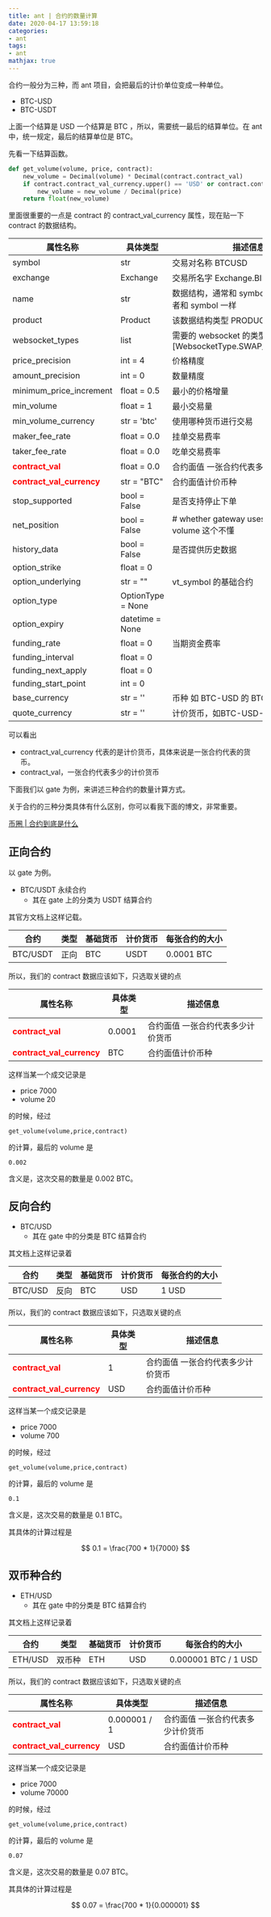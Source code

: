 ```yaml
---
title: ant | 合约的数量计算
date: 2020-04-17 13:59:18
categories:
- ant
tags:
- ant
mathjax: true
---
```

合约一般分为三种，而 ant 项目，会把最后的计价单位变成一种单位。

- BTC-USD
- BTC-USDT

上面一个结算是 USD 一个结算是 BTC ，所以，需要统一最后的结算单位。在 ant 中，统一规定，最后的结算单位是 BTC。

<!-- more -->

先看一下结算函数。

```python
def get_volume(volume, price, contract):
    new_volume = Decimal(volume) * Decimal(contract.contract_val)
    if contract.contract_val_currency.upper() == 'USD' or contract.contract_val_currency.upper() == 'USDT':
        new_volume = new_volume / Decimal(price)
    return float(new_volume)
```

里面很重要的一点是 contract 的 contract_val_currency 属性，现在贴一下 contract 的数据结构。

|属性名称|具体类型|描述信息|
|---|---|---|
|symbol| str|交易对名称 BTCUSD|
|exchange| Exchange| 交易所名字 Exchange.BINANCE|
|name| str|数据结构，通常和 symbol 进行相互补充或者和 symbol 一样|
|product| Product|该数据结构类型 PRODUCT.SPOT|
|websocket_types| list|需要的 websocket 的类型 [WebsocketType.SWAP_MARKET.value]|
|price_precision| int = 4|价格精度|
|amount_precision| int = 0|数量精度|
|minimum_price_increment| float = 0.5|最小的价格增量|
|min_volume| float = 1  |最小交易量|
|min_volume_currency| str = 'btc'|使用哪种货币进行交易|
|maker_fee_rate| float = 0.0|挂单交易费率|
|taker_fee_rate| float = 0.0|吃单交易费率|
|<b style="color: red">contract_val</b>| float = 0.0|合约面值 一张合约代表多少计价货币|
|<b style="color: red">contract_val_currency</b>| str = "BTC"|合约面值计价币种|
|stop_supported| bool = False|是否支持停止下单|
|net_position| bool = False|# whether gateway uses net position volume 这个不懂|
|history_data| bool = False|是否提供历史数据|
|option_strike| float = 0|
|option_underlying| str = "" |vt_symbol 的基础合约|
|option_type| OptionType = None|
|option_expiry| datetime = None|
|funding_rate| float = 0|当期资金费率|
|funding_interval| float = 0|
|funding_next_apply| float = 0|
|funding_start_point| int = 0|
|base_currency| str = ''|币种 如 BTC-USD 的 BTC |
|quote_currency| str = ''|计价货币，如BTC-USD-SWAP中的USD|

可以看出 

- contract_val_currency 代表的是计价货币，具体来说是一张合约代表的货币。
- contract_val，一张合约代表多少的计价货币

下面我们以 gate 为例，来讲述三种合约的数量计算方式。

关于合约的三种分类具体有什么区别，你可以看我下面的博文，非常重要。

[币圈 | 合约到底是什么](https://benpaodewoniu.github.io/2020/04/10/virtualcoin14/)

## 正向合约

以 gate 为例。 

- BTC/USDT 永续合约
	- 其在 gate 上的分类为 USDT 结算合约

其官方文档上这样记载。

|合约|类型|基础货币|计价货币|每张合约的大小|
|---|---|---|---|---|
|BTC/USDT|正向|BTC|USDT|0.0001 BTC|

所以，我们的 contract 数据应该如下，只选取关键的点

|属性名称|具体类型|描述信息|
|---|---|---|
|<b style="color: red">contract_val</b>| 0.0001|合约面值 一张合约代表多少计价货币|
|<b style="color: red">contract_val_currency</b>| BTC|合约面值计价币种|

这样当某一个成交记录是 

- price 7000
- volume 20

的时候，经过

	get_volume(volume,price,contract)

的计算，最后的 volume 是

	0.002

含义是，这次交易的数量是 0.002 BTC。

## 反向合约

- BTC/USD
	- 其在 gate 中的分类是 BTC 结算合约

其文档上这样记录着

|合约|类型|基础货币|计价货币|每张合约的大小|
|---|---|---|---|---|
|BTC/USD|反向|BTC|USD|1 USD|

所以，我们的 contract 数据应该如下，只选取关键的点

|属性名称|具体类型|描述信息|
|---|---|---|
|<b style="color: red">contract_val</b>| 1|合约面值 一张合约代表多少计价货币|
|<b style="color: red">contract_val_currency</b>| USD|合约面值计价币种|

这样当某一个成交记录是 

- price 7000
- volume 700

的时候，经过

	get_volume(volume,price,contract)

的计算，最后的 volume 是

	0.1

含义是，这次交易的数量是 0.1 BTC。

其具体的计算过程是

$$  0.1 = \frac{700 * 1}{7000} $$

## 双币种合约

- ETH/USD
	- 其在 gate 中的分类是 BTC 结算合约

其文档上这样记录着

|合约|类型|基础货币|计价货币|每张合约的大小|
|---|---|---|---|---|
|ETH/USD|双币种|ETH|USD|0.000001 BTC / 1 USD|

所以，我们的 contract 数据应该如下，只选取关键的点

|属性名称|具体类型|描述信息|
|---|---|---|
|<b style="color: red">contract_val</b>| 0.000001 / 1|合约面值 一张合约代表多少计价货币|
|<b style="color: red">contract_val_currency</b>| USD|合约面值计价币种|

这样当某一个成交记录是 

- price 7000
- volume 70000

的时候，经过

	get_volume(volume,price,contract)

的计算，最后的 volume 是

	0.07

含义是，这次交易的数量是 0.07 BTC。

其具体的计算过程是

$$  0.07 = \frac{700 * 1}{0.000001} $$
